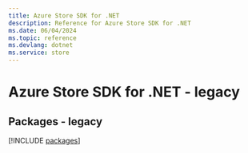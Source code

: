 ```yaml
---
title: Azure Store SDK for .NET
description: Reference for Azure Store SDK for .NET
ms.date: 06/04/2024
ms.topic: reference
ms.devlang: dotnet
ms.service: store
---
```

# Azure Store SDK for .NET - legacy
## Packages - legacy
[!INCLUDE [packages](store-index.md)]
